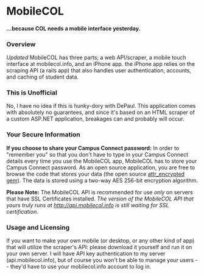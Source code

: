 # MobileCOL
#### ...because COL needs a mobile interface yesterday.

### Overview

*Updated* MobileCOL has three parts; a web API/scraper, a mobile touch interface at mobilecol.info, and an iPhone app. the iPhone app relies on the scraping API (a rails app) that also handles user authentication, accounts, and caching of student data.

### This is Unofficial

No, I have no idea if this is hunky-dory with DePaul.  This application comes with absolutely no guarantees, and since it's based on an HTML scraper of a custom ASP.NET application, breakages can and probably will occur.

### Your Secure Information

__If you choose to share your Campus Connect password:__ In order to "remember you" so that you don't have to type in your Campus Connect details every time you use the MobileCOL app, MobileCOL has to store your Campus Connect password.  As an open source application, you are free to browse the code that stores your data (the open source [attr_encrypted gem](http://github.com/shuber/attr_encrypted])).  The data is stored using a two-way AES 256-bit encryption algorithm.

**Please Note:** The MobileCOL API is recommended for use _only_ on servers that have SSL Certificates installed.  _The version of the MobileCOL API that yours truly runs at <http://api.mobilecol.info> is still waiting for SSL certification._

### Usage and Licensing

If you want to make your own mobile (or desktop, or any other kind of app) that will utilize the scraper's API: please download it yourself and run it on your own server.  I will have API key authentication to my server (api.mobilecol.info), but of course you won't be able to manage your users -- they'd have to use your mobilecol.info account to log in.
